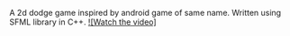 A 2d dodge game inspired by android game of same name. Written using SFML library in C++. 
[![Watch the video]](https://raw.githubusercontent.com/mukunda18/missile/blob/main/missile.mp4)
